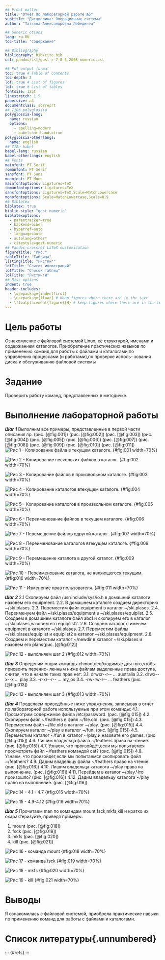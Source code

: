 ```yaml
---
## Front matter
title: "Отчёт по лабораторной работе №5"
subtitle: "Дисциплина: Операционные системы"
author: "Татьяна Александровна Лебединец"

## Generic otions
lang: ru-RU
toc-title: "Содержание"

## Bibliography
bibliography: bib/cite.bib
csl: pandoc/csl/gost-r-7-0-5-2008-numeric.csl

## Pdf output format
toc: true # Table of contents
toc-depth: 2
lof: true # List of figures
lot: true # List of tables
fontsize: 12pt
linestretch: 1.5
papersize: a4
documentclass: scrreprt
## I18n polyglossia
polyglossia-lang:
  name: russian
  options:
	- spelling=modern
	- babelshorthands=true
polyglossia-otherlangs:
  name: english
## I18n babel
babel-lang: russian
babel-otherlangs: english
## Fonts
mainfont: PT Serif
romanfont: PT Serif
sansfont: PT Sans
monofont: PT Mono
mainfontoptions: Ligatures=TeX
romanfontoptions: Ligatures=TeX
sansfontoptions: Ligatures=TeX,Scale=MatchLowercase
monofontoptions: Scale=MatchLowercase,Scale=0.9
## Biblatex
biblatex: true
biblio-style: "gost-numeric"
biblatexoptions:
  - parentracker=true
  - backend=biber
  - hyperref=auto
  - language=auto
  - autolang=other*
  - citestyle=gost-numeric
## Pandoc-crossref LaTeX customization
figureTitle: "Рис."
tableTitle: "Таблица"
listingTitle: "Листинг"
lofTitle: "Список иллюстраций"
lotTitle: "Список таблиц"
lolTitle: "Листинги"
## Misc options
indent: true
header-includes:
  - \usepackage{indentfirst}
  - \usepackage{float} # keep figures where there are in the text
  - \floatplacement{figure}{H} # keep figures where there are in the text
---
```


# Цель работы

Ознакомление с файловой системой Linux, её структурой, именами и содержанием
каталогов. Приобретение практических навыков по применению команд для работы
с файлами и каталогами,по управлению процессами (и работами),по проверке исполь-
зования диска и обслуживанию файловой системы


# Задание

Проверить работу команд, представленных в методичке.



# Выполнение лабораторной работы

***Шаг 1***
Выполним все примеры, представленные в первой части описания лр. (рис. [@fig:001]) (рис. [@fig:002]) (рис. [@fig:003]) (рис. [@fig:004]) (рис. [@fig:005]) (рис. [@fig:006]) (рис. [@fig:007]) (рис. [@fig:008]) (рис. [@fig:009]) (рис. [@fig:010]) (рис. [@fig:011])
![Рис 1 - Копирование файла в текущем каталоге. ](image/1.png) {#fig:001 width=70%}

![Рис 2 - Копирование нескольких файлов в каталог.](image/2.png) {#fig:002 width=70%}

![Рис 3 - Копирование файлов в произвольном каталоге.](image/3.png) {#fig:003 width=70%}

![Рис 4 - Копирование каталогов втекущем каталоге.](image/4.png) {#fig:004 width=70%}

![Рис 5 - Копирование каталогов в произвольном каталоге.](image/5.png) {#fig:005 width=70%}

![Рис 6 - Переименование файлов в текущем каталоге.](image/6.png) {#fig:006 width=70%}

![Рис 7 - Перемещение файлов вдругой каталог.](image/7.png) {#fig:007 width=70%}

![Рис 8 - Переименование каталогов втекущем каталоге.](image/8.png) {#fig:008 width=70%}

![Рис 9 - Перемещение каталога в другой каталог.](image/9.png) {#fig:009 width=70%}

![Рис 10 - Переименование каталога, не являющегося текущим. ](image/10.png) {#fig:010 width=70%}

![Рис 11 - Изменение прав пользователя. ](image/11.png) {#fig:011 width=70%}

***Шаг 2*** 
2.1 Скопируем файл /usr/include/sys/io.h в домашний каталоги назовем его
equipment.
2.2. В домашнем каталоге создаем директорию ~/ski.plases.
2.3. Переместим файл equipment в каталог ~/ski.plases.
2.4. Переименуем файл ~/ski.plases/equipment в ~/ski.plases/equiplist.
2.5. Создаем в домашнем каталоге файл abc1 и скопируем его в каталог
~/ski.plases,назовем его equiplist2.
2.6. Создаем каталог с именем equipment в каталоге ~/ski.plases.
2.7. Переместим файлы ~/ski.plases/equiplist и equiplist2 в каталог
~/ski.plases/equipment.
2.8. Создаем и переместим каталог ~/newdir в каталог ~/ski.plases и назовем
его plans(рис. [@fig:012])

![Рис 12 - выполняем шаг 2](image/12.png) {#fig:012 width=70%}


***Шаг 3***
Определим опции команды chmod,необходимые для того,чтобы присвоить перечис-
ленным ниже файлам выделенные права доступа, считая, что в начале таких прав
нет:
3.1. drwxr--r-- ... australia
3.2. drwx--x--x ... play
3.3. -r-xr--r-- ... my_os
3.4. -rw-rw-r-- ... feathers (рис. [@fig:013])

![Рис 13 - выполняем шаг 3](image/13.png) {#fig:013 width=70%}


***Шаг 4***
Проделаем приведённые ниже упражнения, записывая в отчёт по лабораторной
работе используемые при этом команды:
4.1. Просмотрим содержимое файла /etc/password. (рис. [@fig:015])
4.2. Скопируем файл ~/feathers в файл ~/file.old. (рис. [@fig:015])
4.3. Переместим файл ~/file.old в каталог ~/play. (рис. [@fig:015])
4.4. Скопируем каталог ~/play в каталог ~/fun. (рис. [@fig:015])
4.5. Переместим каталог ~/fun в каталог ~/play и назовите его games. (рис. [@fig:015])
4.6. Лишим владельца файла ~/feathers права на чтение. (рис. [@fig:015])
4.7. Узнаем, что произойдёт,если мы попытаемся просмотреть файл ~/feathers командой cat? (рис. [@fig:015])
4.8. Узнаем, что произойдёт,если мы попытаемся скопировать файл ~/feathers?
4.9. Дадим владельцу файла ~/feathers право на чтение. (рис. [@fig:016])
4.10. Лишим владельца каталога ~/play права на выполнение. (рис. [@fig:016])
4.11. Перейдем в каталог ~/play.Что произошло? (рис. [@fig:016])
4.12. Дадим владельцу каталога ~/play право на выполнение. (рис. [@fig:016])

![Рис 14 - 4.1 - 4.7](image/15.png) {#fig:015 width=70%}

![Рис 15 - 4.9-4.12](image/16.png) {#fig:016 width=70%}


***Шаг 5*** 
Прочитаем man по командам mount,fsck,mkfs,kill и кратко их охарактеризуйте,
приведя примеры. 
1. mount (рис. [@fig:018])
2. fsck (рис. [@fig:019])
3. mkfs (рис. [@fig:020])
4. kill (рис. [@fig:021])

![Рис 16 - команда mount](image/18.png) {#fig:018 width=70%}

![Рис 17 - команда fsck](image/19.png) {#fig:019 width=70%}

![Рис 18 - mkfs](image/20.png) {#fig:020 width=70%}

![Рис 19 - kill](image/21.png) {#fig:021 width=70%}


# Выводы

Я ознакомилась с файловой системой, приобрела практические навыки по применению команд для работы с файлами и каталогами.

# Список литературы{.unnumbered}

::: {#refs}
:::
